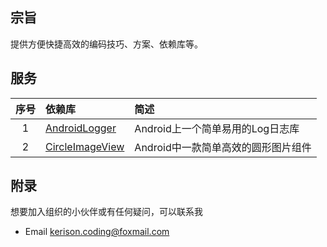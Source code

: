 ## 宗旨

提供方便快捷高效的编码技巧、方案、依赖库等。

## 服务

|序号|依赖库|简述|
|:--:|:--|:--|
|1|[AndroidLogger](https://codingservice.github.io/AndroidLogger/)|Android上一个简单易用的Log日志库|
|2|[CircleImageView](https://codingservice.github.io/CircleImageView/)|Android中一款简单高效的圆形图片组件|

## 附录

想要加入组织的小伙伴或有任何疑问，可以联系我

- Email kerison.coding@foxmail.com

